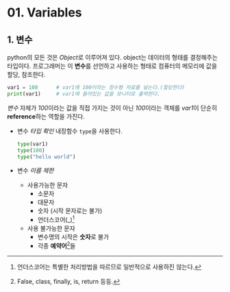 # 01. Variables

## 1. 변수

python의 모든 것은 *Object*로 이루어져 있다. object는 데이터의 형태를 결정해주는 타입이다. 프로그래머는 이 **변수**를 선언하고 사용하는 형태로 컴퓨터의 메모리에 값을 할당, 참조한다.

```python
var1 = 100 		# var1에 100이라는 정수형 자료를 넣는다.(할당한다)
print(var1) 	# var1에 들어있는 값을 모니터로 출력한다.
```

*변수* 자체가 *100*이라는 값을 직접 가지는 것이 아닌 *100*이라는 객체를 *var1*이 단순히 **reference**하는 역할을 가진다.

- 변수 *타입 확인*
  내장함수 `type`을 사용한다.

  ```python
  type(var1)
  type(100)
  type("hello world")
  ```

- 변수 *이름 제한*

  - 사용가능한 문자
    - 소문자
    - 대문자
    - 숫자 (시작 문자로는 불가)
    - 언더스코어(_)[^1]
  - 사용 불가능한 문자
    - 변수명의 시작은 **숫자**로 불가
    - 각종 **예약어**[^2]들
















[^1]: 언더스코어는 특별한 처리방법을 따르므로 일반적으로 사용하진 않는다.
[^2]: False, class, finally, is, return 등등.